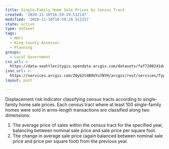 ```yaml
---
title: Single-Family Home Sale Prices by Census Tract
created: '2020-11-10T16:59:29.512147'
modified: '2020-11-10T16:59:29.512157'
state: active
type: dataset
tags:
  - Hdri
  - King County Assessor
  - Planning
groups:
  - Local Government
csv_url: >-
  https://data-seattlecitygis.opendata.arcgis.com/datasets/faf7208241dd48d09a17a49c49f74560_0.csv?outSR=%7B%22latestWkid%22%3A4326%2C%22wkid%22%3A4326%7D
json_url: >-
  https://services.arcgis.com/ZOyb2t4B0UYuYNYH/arcgis/rest/services/Typology/FeatureServer/0
layout: post

---
```

Displacement risk indicator classifying census tracts according to 
single-family home sale prices. Each census tract where at least 100 
single-family homes were sold in arms-length transactions are classified
 along two dimensions:<br /><ol><li>The average price of sales within the 
census tract for the specified year, balancing between nominal sale 
price and sale price per square foot.</li><li>The change in average sale price (again balanced between nominal sale price and price per square foot) from the previous year.</li></ol>
